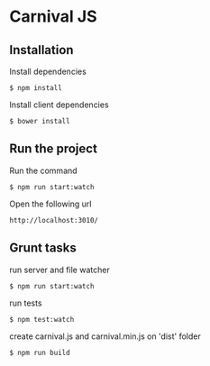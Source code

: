 # Carnival JS

## Installation

Install dependencies


    $ npm install


Install client dependencies


    $ bower install


## Run the project


Run the command

    $ npm run start:watch


Open the following url

    http://localhost:3010/

## Grunt tasks

run server and file watcher


    $ npm run start:watch


run tests


    $ npm test:watch


create carnival.js and carnival.min.js on 'dist' folder


    $ npm run build
